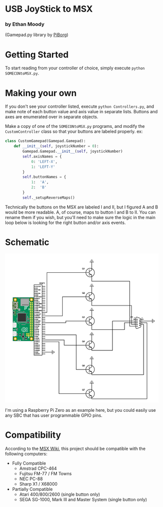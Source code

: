 # USB JoyStick to MSX
### by Ethan Moody
(Gamepad.py library by [PiBorg](https://github.com/PiBorg))

# Getting Started

To start reading from your controller of choice, simply execute `python SOMECONtoMSX.py`.

# Making your own
If you don't see your controller listed, execute `python Controllers.py`, and make note of each button value and axis value in separate lists. Buttons and axes are enumerated over in separate objects.

Make a copy of one of the `SOMECONtoMSX.py` programs, and modify the `CustomController` class so that your buttons are labeled properly. ex:

```python
class CustomGamepad(Gamepad.Gamepad):
    def __init__(self, joystickNumber = 0):
        Gamepad.Gamepad.__init__(self, joystickNumber)
        self.axisNames = {
            0: 'LEFT-X',
            1: 'LEFT-Y'
        }
        self.buttonNames = {
            1:  'A',
            2:  'B'
        }
        self._setupReverseMaps()
```

Technically the buttons on the MSX are labeled I and II, but I figured A and B would be more readable. A, of course, maps to button I and B to II. You can rename them if you wish, but you'll need to make sure the logic in the main loop below is looking for the right button and/or axis events.

# Schematic

![schematic](usbjs-to-msx_schematic.png)

I'm using a Raspberry Pi Zero as an example here, but you could easily use any SBC that has user programmable GPIO pins.

# Compatibility

According to the [MSX Wiki](https://www.msx.org/wiki/General_Purpose_port#Compatibility), this project should be compatible with the following computers:

* Fully Compatible
    * Amstrad CPC-464
    * Fujitsu FM-77 / FM Towns
    * NEC PC-88
    * Sharp X1 / X68000
* Partially Compatible
    * Atari 400/800/2600 (single button only)
    * SEGA SG-1000, Mark III and Master System (single button only)
